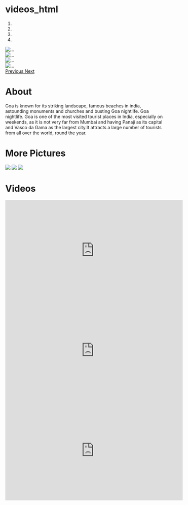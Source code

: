 # videos_html
<!DOCTYPE html>
<html>

<head>
    <link rel="stylesheet" href="https://stackpath.bootstrapcdn.com/bootstrap/4.5.2/css/bootstrap.min.css" integrity="sha384-JcKb8q3iqJ61gNV9KGb8thSsNjpSL0n8PARn9HuZOnIxN0hoP+VmmDGMN5t9UJ0Z" crossorigin="anonymous">
    <script src="https://code.jquery.com/jquery-3.5.1.slim.min.js" integrity="sha384-DfXdz2htPH0lsSSs5nCTpuj/zy4C+OGpamoFVy38MVBnE+IbbVYUew+OrCXaRkfj" crossorigin="anonymous"></script>
    <script src="https://cdn.jsdelivr.net/npm/popper.js@1.16.1/dist/umd/popper.min.js" integrity="sha384-9/reFTGAW83EW2RDu2S0VKaIzap3H66lZH81PoYlFhbGU+6BZp6G7niu735Sk7lN" crossorigin="anonymous"></script>
    <script src="https://stackpath.bootstrapcdn.com/bootstrap/4.5.2/js/bootstrap.min.js" integrity="sha384-B4gt1jrGC7Jh4AgTPSdUtOBvfO8shuf57BaghqFfPlYxofvL8/KUEfYiJOMMV+rV" crossorigin="anonymous"></script>
</head>

<body>
    <div id="carouselExampleIndicators" class="carousel slide" data-ride="carousel">
        <ol class="carousel-indicators">
            <li data-target="#carouselExampleIndicators" data-slide-to="0" class="active"></li>
            <li data-target="#carouselExampleIndicators" data-slide-to="1"></li>
            <li data-target="#carouselExampleIndicators" data-slide-to="2"></li>
            <li data-target="#carouselExampleIndicators" data-slide-to="2"></li>
        </ol>
        <div class="carousel-inner">
            <div class="carousel-item active">
                <img src="https://scontent-bom1-2.xx.fbcdn.net/v/t1.6435-9/30440743_2041484052797195_3412508854208954368_n.jpg?_nc_cat=107&ccb=1-5&_nc_sid=e3f864&_nc_ohc=yRIPFimvvdwAX9klH3r&_nc_ht=scontent-bom1-2.xx&oh=00_AT9VGU96UdZAkpEfzblGfO8AhKD3-dR4GsFJgIs8UZJ2jQ&oe=62022C85" class="d-block w-100" alt="...">
            </div>
            <div class="carousel-item">
                <img src="https://d1tgh8fmlzexmh.cloudfront.net/ccbp-static-website/goa-c2-img.png" class="d-block w-100" alt="...">
            </div>
            <div class="carousel-item">
                <img src="https://d1tgh8fmlzexmh.cloudfront.net/ccbp-static-website/goa-c3-img.png" class="d-block w-100" alt="...">
            </div>
            <div class="carousel-item">
                <img src="https://media.istockphoto.com/photos/food-backgrounds-table-filled-with-large-variety-of-food-picture-id1155240408?k=20&m=1155240408&s=612x612&w=0&h=Zvr3TwVQ-wlfBnvGrgJCtv-_P_LUcIK301rCygnirbk=" class="d-block w-100" alt="...">
            </div>
        </div>
        <a class="carousel-control-prev" href="#carouselExampleIndicators" role="button" data-slide="prev">
            <span class="carousel-control-prev-icon" aria-hidden="true"></span>
            <span class="sr-only">Previous</span>
        </a>
        <a class="carousel-control-next" href="#carouselExampleIndicators" role="button" data-slide="next">
            <span class="carousel-control-next-icon" aria-hidden="true"></span>
            <span class="sr-only">Next</span>
        </a>
    </div>
    <div class="container-one">
        <h1 class="heading-one"> About </h1>
        <p class="paragraph-one"> Goa is known for its striking landscape, famous beaches in india, astounding monuments and churches and busting Goa nightlife. Goa nightlife. Goa is one of the most visited tourist places in India, especially on weekends, as it is not very far from Mumbai and having Panaji as its capital and Vasco da Gama as the largest city.It attracts a large number of tourists from all over the world, round the year. </p>
    </div>
    <div class="container-two">
        <h1 class="heading-one"> More Pictures </h1>
        <div class="d-flex flex-row">
            <img src="https://d1tgh8fmlzexmh.cloudfront.net/ccbp-static-website/goa-more1-img.png" class="image-container" />
            <img src="https://d1tgh8fmlzexmh.cloudfront.net/ccbp-static-website/goa-more2-img.png" class="image-container" />
            <img src="https://d1tgh8fmlzexmh.cloudfront.net/ccbp-static-website/goa-more3-img.png" class="image-container" />
        </div>
    </div>
    <div class="container-two">
        <h1 class="heading-one"> Videos </h1>
        <div class=" d-flex flex-row">
            <div class="embed-responsive embed-responsive-16by9 image-container">
                <iframe width="560" height="315" src="https://www.youtube.com/embed/NFalCkZAClY" title="YouTube video player" frameborder="0" allow="accelerometer; autoplay; clipboard-write; encrypted-media; gyroscope; picture-in-picture" allowfullscreen></iframe>
            </div>
            <div class="embed-responsive embed-responsive-16by9 image-container">
                <iframe width="560" height="315" src="https://www.youtube.com/embed/4irzfMfTmM8" title="YouTube video player" frameborder="0" allow="accelerometer; autoplay; clipboard-write; encrypted-media; gyroscope; picture-in-picture" allowfullscreen></iframe>
            </div>
            <div class="embed-responsive embed-responsive-16by9 image-container">
                <iframe width="560" height="315" src="https://www.youtube.com/embed/OJu0gjzsvQE" title="YouTube video player" frameborder="0" allow="accelerometer; autoplay; clipboard-write; encrypted-media; gyroscope; picture-in-picture" allowfullscreen></iframe>
            </div>
        </div>
    </div>
</body>

</html>
